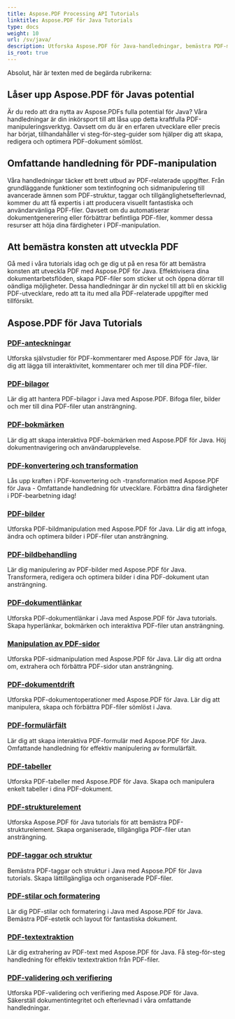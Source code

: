 ```yaml
---
title: Aspose.PDF Processing API Tutorials
linktitle: Aspose.PDF för Java Tutorials
type: docs
weight: 10
url: /sv/java/
description: Utforska Aspose.PDF för Java-handledningar, bemästra PDF-manipulation och utnyttja dess kraft för att skapa, redigera och optimera PDF-filer sömlöst.
is_root: true
---
```

Absolut, här är texten med de begärda rubrikerna:

## Låser upp Aspose.PDF för Javas potential

Är du redo att dra nytta av Aspose.PDFs fulla potential för Java? Våra handledningar är din inkörsport till att låsa upp detta kraftfulla PDF-manipuleringsverktyg. Oavsett om du är en erfaren utvecklare eller precis har börjat, tillhandahåller vi steg-för-steg-guider som hjälper dig att skapa, redigera och optimera PDF-dokument sömlöst.

## Omfattande handledning för PDF-manipulation

Våra handledningar täcker ett brett utbud av PDF-relaterade uppgifter. Från grundläggande funktioner som textinfogning och sidmanipulering till avancerade ämnen som PDF-struktur, taggar och tillgänglighetsefterlevnad, kommer du att få expertis i att producera visuellt fantastiska och användarvänliga PDF-filer. Oavsett om du automatiserar dokumentgenerering eller förbättrar befintliga PDF-filer, kommer dessa resurser att höja dina färdigheter i PDF-manipulation.

## Att bemästra konsten att utveckla PDF

Gå med i våra tutorials idag och ge dig ut på en resa för att bemästra konsten att utveckla PDF med Aspose.PDF för Java. Effektivisera dina dokumentarbetsflöden, skapa PDF-filer som sticker ut och öppna dörrar till oändliga möjligheter. Dessa handledningar är din nyckel till att bli en skicklig PDF-utvecklare, redo att ta itu med alla PDF-relaterade uppgifter med tillförsikt.

## Aspose.PDF för Java Tutorials

### [PDF-anteckningar](./pdf-annotations/)
Utforska självstudier för PDF-kommentarer med Aspose.PDF för Java, lär dig att lägga till interaktivitet, kommentarer och mer till dina PDF-filer.
### [PDF-bilagor](./pdf-attachments/)
Lär dig att hantera PDF-bilagor i Java med Aspose.PDF. Bifoga filer, bilder och mer till dina PDF-filer utan ansträngning.
### [PDF-bokmärken](./pdf-bookmarks/)
Lär dig att skapa interaktiva PDF-bokmärken med Aspose.PDF för Java. Höj dokumentnavigering och användarupplevelse.
### [PDF-konvertering och transformation](./pdf-conversion-transformation/)
Lås upp kraften i PDF-konvertering och -transformation med Aspose.PDF för Java - Omfattande handledning för utvecklare. Förbättra dina färdigheter i PDF-bearbetning idag!
### [PDF-bilder](./pdf-images/)
Utforska PDF-bildmanipulation med Aspose.PDF för Java. Lär dig att infoga, ändra och optimera bilder i PDF-filer utan ansträngning.
### [PDF-bildbehandling](./pdf-image-manipulation/)
Lär dig manipulering av PDF-bilder med Aspose.PDF för Java. Transformera, redigera och optimera bilder i dina PDF-dokument utan ansträngning.
### [PDF-dokumentlänkar](./pdf-document-links/)
Utforska PDF-dokumentlänkar i Java med Aspose.PDF för Java tutorials. Skapa hyperlänkar, bokmärken och interaktiva PDF-filer utan ansträngning.
### [Manipulation av PDF-sidor](./pdf-page-manipulation/)
Utforska PDF-sidmanipulation med Aspose.PDF för Java. Lär dig att ordna om, extrahera och förbättra PDF-sidor utan ansträngning.
### [PDF-dokumentdrift](./pdf-document-operations/)
Utforska PDF-dokumentoperationer med Aspose.PDF för Java. Lär dig att manipulera, skapa och förbättra PDF-filer sömlöst i Java.
### [PDF-formulärfält](./pdf-form-fields/)
Lär dig att skapa interaktiva PDF-formulär med Aspose.PDF för Java. Omfattande handledning för effektiv manipulering av formulärfält.
### [PDF-tabeller](./pdf-tables/)
Utforska PDF-tabeller med Aspose.PDF för Java. Skapa och manipulera enkelt tabeller i dina PDF-dokument. 
### [PDF-strukturelement](./pdf-structure-elements/)
Utforska Aspose.PDF för Java tutorials för att bemästra PDF-strukturelement. Skapa organiserade, tillgängliga PDF-filer utan ansträngning.
### [PDF-taggar och struktur](./pdf-tags-and-structure/)
Bemästra PDF-taggar och struktur i Java med Aspose.PDF för Java tutorials. Skapa lättillgängliga och organiserade PDF-filer.
### [PDF-stilar och formatering](./pdf-styles-and-formatting/)
Lär dig PDF-stilar och formatering i Java med Aspose.PDF för Java. Bemästra PDF-estetik och layout för fantastiska dokument.
### [PDF-textextraktion](./pdf-text-extraction/)
Lär dig extrahering av PDF-text med Aspose.PDF för Java. Få steg-för-steg handledning för effektiv textextraktion från PDF-filer.
### [PDF-validering och verifiering](./pdf-validation-and-verification/)
Utforska PDF-validering och verifiering med Aspose.PDF för Java. Säkerställ dokumentintegritet och efterlevnad i våra omfattande handledningar.